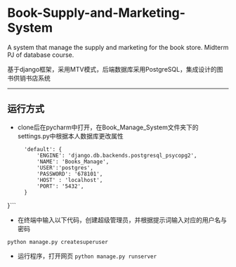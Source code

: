 # Book-Supply-and-Marketing-System

<p>A system that manage the supply and marketing for the book store. Midterm PJ of database course.</p>

<p>基于django框架，采用MTV模式，后端数据库采用PostgreSQL，集成设计的图书供销书店系统</p>


---
## 运行方式

- clone后在pycharm中打开，在Book_Manage_System文件夹下的settings.py中根据本人数据库更改属性
  ```DATABASES = {
    'default': {
        'ENGINE': 'django.db.backends.postgresql_psycopg2',
        'NAME': 'Books_Manage',
        'USER':'postgres',
        'PASSWORD': '678101',
        'HOST' : 'localhost',
        'PORT': '5432',
    }
}```
- 在终端中输入以下代码，创建超级管理员，并根据提示词输入对应的用户名与密码

```python manage.py createsuperuser```

- 运行程序，打开网页
  ```python manage.py runserver```
